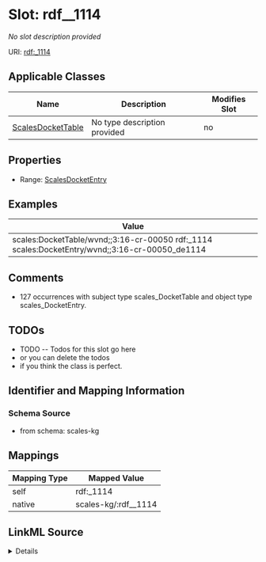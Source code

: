 

# Slot: rdf__1114


_No slot description provided_





URI: [rdf:_1114](http://www.w3.org/1999/02/22-rdf-syntax-ns#_1114)



<!-- no inheritance hierarchy -->





## Applicable Classes

| Name | Description | Modifies Slot |
| --- | --- | --- |
| [ScalesDocketTable](../classes/ScalesDocketTable.md) | No type description provided |  no  |







## Properties

* Range: [ScalesDocketEntry](../classes/ScalesDocketEntry.md)






## Examples

| Value |
| --- |
| scales:DocketTable/wvnd;;3:16-cr-00050 rdf:_1114 scales:DocketEntry/wvnd;;3:16-cr-00050_de1114 |

## Comments

* 127 occurrences with subject type scales_DocketTable and object type scales_DocketEntry.

## TODOs

* TODO -- Todos for this slot go here
* or you can delete the todos
* if you think the class is perfect.

## Identifier and Mapping Information







### Schema Source


* from schema: scales-kg




## Mappings

| Mapping Type | Mapped Value |
| ---  | ---  |
| self | rdf:_1114 |
| native | scales-kg/:rdf__1114 |




## LinkML Source

<details>
```yaml
name: rdf__1114
description: No slot description provided
todos:
- TODO -- Todos for this slot go here
- or you can delete the todos
- if you think the class is perfect.
comments:
- 127 occurrences with subject type scales_DocketTable and object type scales_DocketEntry.
examples:
- value: scales:DocketTable/wvnd;;3:16-cr-00050 rdf:_1114 scales:DocketEntry/wvnd;;3:16-cr-00050_de1114
from_schema: scales-kg
rank: 1000
slot_uri: rdf:_1114
alias: rdf__1114
domain_of:
- scales_DocketTable
range: scales_DocketEntry

```
</details>